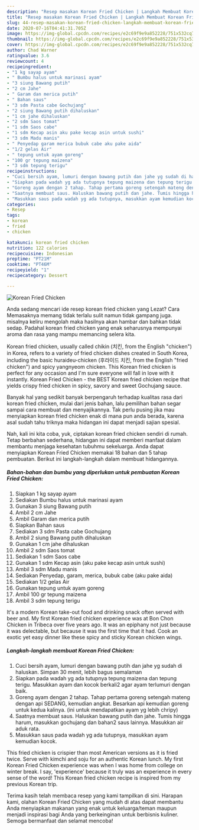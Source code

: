 ```yaml
---
description: "Resep masakan Korean Fried Chicken | Langkah Membuat Korean Fried Chicken Yang Paling Enak"
title: "Resep masakan Korean Fried Chicken | Langkah Membuat Korean Fried Chicken Yang Paling Enak"
slug: 44-resep-masakan-korean-fried-chicken-langkah-membuat-korean-fried-chicken-yang-paling-enak
date: 2020-07-16T04:41:31.705Z
image: https://img-global.cpcdn.com/recipes/e2c69f9e9a852228/751x532cq70/korean-fried-chicken-foto-resep-utama.jpg
thumbnail: https://img-global.cpcdn.com/recipes/e2c69f9e9a852228/751x532cq70/korean-fried-chicken-foto-resep-utama.jpg
cover: https://img-global.cpcdn.com/recipes/e2c69f9e9a852228/751x532cq70/korean-fried-chicken-foto-resep-utama.jpg
author: Chad Warner
ratingvalue: 3.6
reviewcount: 4
recipeingredient:
- "1 kg sayap ayam"
- " Bumbu halus untuk marinasi ayam"
- "3 siung Bawang putih"
- "2 cm Jahe"
- " Garam dan merica putih"
- " Bahan saus"
- "3 sdm Pasta cabe Gochujang"
- "2 siung Bawang putih dihaluskan"
- "1 cm jahe dihaluskan"
- "2 sdm Saos tomat"
- "1 sdm Saos cabe"
- "1 sdm Kecap asin aku pake kecap asin untuk sushi"
- "3 sdm Madu manis"
- " Penyedap garam merica bubuk cabe aku pake aida"
- "1/2 gelas Air"
- " tepung untuk ayam goreng"
- "100 gr tepung maizena"
- "3 sdm tepung terigu"
recipeinstructions:
- "Cuci bersih ayam, lumuri dengan bawang putih dan jahe yg sudah di haluskan. Simpan 30 menit, lebih bagus semalaman"
- "Siapkan pada wadah yg ada tutupnya tepung maizena dan tepung terigu. Masukkan ayam dan kocok berkali2 agar ayam terlumuri dengan baik."
- "Goreng ayam dengan 2 tahap. Tahap pertama goreng setengah mateng dengan api SEDANG, kemudian angkat. Besarkan api kemudian goreng untuk kedua kalinya. (ini untuk mendapatkan ayam yg lebih chripy)"
- "Saatnya membuat saus. Haluskan bawang putih dan jahe. Tumis hingga harum, masukkan gochujang dan bahan2 saus lainnya. Masukkan air aduk rata."
- "Masukkan saus pada wadah yg ada tutupnya, masukkan ayam kemudian kocok."
categories:
- Resep
tags:
- korean
- fried
- chicken

katakunci: korean fried chicken 
nutrition: 122 calories
recipecuisine: Indonesian
preptime: "PT21M"
cooktime: "PT46M"
recipeyield: "1"
recipecategory: Dessert

---
```



![Korean Fried Chicken](https://img-global.cpcdn.com/recipes/e2c69f9e9a852228/751x532cq70/korean-fried-chicken-foto-resep-utama.jpg)

Anda sedang mencari ide resep korean fried chicken yang Lezat? Cara Memasaknya memang tidak terlalu sulit namun tidak gampang juga. misalnya keliru mengolah maka hasilnya akan hambar dan bahkan tidak sedap. Padahal korean fried chicken yang enak seharusnya mempunyai aroma dan rasa yang mampu memancing selera kita.

Korean fried chicken, usually called chikin (치킨, from the English &#34;chicken&#34;) in Korea, refers to a variety of fried chicken dishes created in South Korea, including the basic huraideu-chicken (후라이드 치킨, from the English &#34;fried chicken&#34;) and spicy yangnyeom chicken. This Korean fried chicken is perfect for any occasion and I&#39;m sure everyone will fall in love with it instantly. Korean Fried Chicken - the BEST Korean fried chicken recipe that yields crispy fried chicken in spicy, savory and sweet Gochujang sauce.

Banyak hal yang sedikit banyak berpengaruh terhadap kualitas rasa dari korean fried chicken, mulai dari jenis bahan, lalu pemilihan bahan segar sampai cara membuat dan menyajikannya. Tak perlu pusing jika mau menyiapkan korean fried chicken enak di mana pun anda berada, karena asal sudah tahu triknya maka hidangan ini dapat menjadi sajian spesial.


Nah, kali ini kita coba, yuk, ciptakan korean fried chicken sendiri di rumah. Tetap berbahan sederhana, hidangan ini dapat memberi manfaat dalam membantu menjaga kesehatan tubuhmu sekeluarga. Anda dapat menyiapkan Korean Fried Chicken memakai 18 bahan dan 5 tahap pembuatan. Berikut ini langkah-langkah dalam membuat hidangannya.

<!--inarticleads1-->

##### Bahan-bahan dan bumbu yang diperlukan untuk pembuatan Korean Fried Chicken:

1. Siapkan 1 kg sayap ayam
1. Sediakan  Bumbu halus untuk marinasi ayam
1. Gunakan 3 siung Bawang putih
1. Ambil 2 cm Jahe
1. Ambil  Garam dan merica putih
1. Siapkan  Bahan saus
1. Sediakan 3 sdm Pasta cabe Gochujang
1. Ambil 2 siung Bawang putih dihaluskan
1. Gunakan 1 cm jahe dihaluskan
1. Ambil 2 sdm Saos tomat
1. Sediakan 1 sdm Saos cabe
1. Gunakan 1 sdm Kecap asin (aku pake kecap asin untuk sushi)
1. Ambil 3 sdm Madu manis
1. Sediakan  Penyedap, garam, merica, bubuk cabe (aku pake aida)
1. Sediakan 1/2 gelas Air
1. Gunakan  tepung untuk ayam goreng
1. Ambil 100 gr tepung maizena
1. Ambil 3 sdm tepung terigu


It&#39;s a modern Korean take-out food and drinking snack often served with beer and. My first Korean fried chicken experience was at Bon Chon Chicken in Tribeca over five years ago. It was an epiphany not just because it was delectable, but because it was the first time that it had. Cook an exotic yet easy dinner like these spicy and sticky Korean chicken wings. 

<!--inarticleads2-->

##### Langkah-langkah membuat Korean Fried Chicken:

1. Cuci bersih ayam, lumuri dengan bawang putih dan jahe yg sudah di haluskan. Simpan 30 menit, lebih bagus semalaman
1. Siapkan pada wadah yg ada tutupnya tepung maizena dan tepung terigu. Masukkan ayam dan kocok berkali2 agar ayam terlumuri dengan baik.
1. Goreng ayam dengan 2 tahap. Tahap pertama goreng setengah mateng dengan api SEDANG, kemudian angkat. Besarkan api kemudian goreng untuk kedua kalinya. (ini untuk mendapatkan ayam yg lebih chripy)
1. Saatnya membuat saus. Haluskan bawang putih dan jahe. Tumis hingga harum, masukkan gochujang dan bahan2 saus lainnya. Masukkan air aduk rata.
1. Masukkan saus pada wadah yg ada tutupnya, masukkan ayam kemudian kocok.


This fried chicken is crispier than most American versions as it is fried twice. Serve with kimchi and soju for an authentic Korean lunch. My first Korean Fried Chicken experience was when I was home from college on winter break. I say, &#39;experience&#39; because it truly was an experience in every sense of the word! This Korean fried chicken recipe is inspired from my previous Korean trip. 

Terima kasih telah membaca resep yang kami tampilkan di sini. Harapan kami, olahan Korean Fried Chicken yang mudah di atas dapat membantu Anda menyiapkan makanan yang enak untuk keluarga/teman maupun menjadi inspirasi bagi Anda yang berkeinginan untuk berbisnis kuliner. Semoga bermanfaat dan selamat mencoba!
